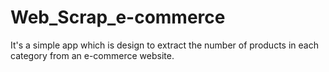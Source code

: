 # Web_Scrap_e-commerce

It's a simple app which is design to extract the number of products in each category from an e-commerce website.

